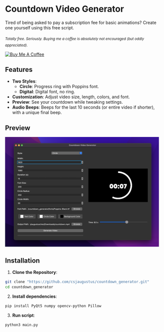 # Countdown Video Generator

Tired of being asked to pay a subscription fee for basic animations? Create one yourself using this free script.

<sub><i>Totally free. Seriously. Buying me a coffee is absolutely not encouraged (but oddly appreciated).</i></sub>

<a href="https://www.buymeacoffee.com/csjaugustus" target="_blank">
  <img src="https://cdn.buymeacoffee.com/buttons/v2/default-yellow.png" alt="Buy Me A Coffee" width="120" />
</a>

## Features

- **Two Styles**:
  - **Circle**: Progress ring with Poppins font.
  - **Digital**: Digital font, no ring.
- **Customization**: Adjust video size, length, colors, and font.
- **Preview**: See your countdown while tweaking settings.
- **Audio Beeps**: Beeps for the last 10 seconds (or entire video if shorter), with a unique final beep.

## Preview

![Interface Preview](preview.png)

## Installation

1. **Clone the Repository**:
```bash
git clone "https://github.com/csjaugustus/countdown_generator.git"
cd countdown_generator
```

2. **Install dependencies**:
```bash
pip install PyQt5 numpy opencv-python Pillow
```

3. **Run script**:
```bash
python3 main.py
```